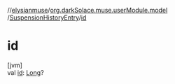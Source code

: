 //[elysianmuse](../../../index.md)/[org.darkSolace.muse.userModule.model](../index.md)
/[SuspensionHistoryEntry](index.md)/[id](id.md)

# id

[jvm]\
val [id](id.md): [Long](https://kotlinlang.org/api/latest/jvm/stdlib/kotlin/-long/index.html)?
